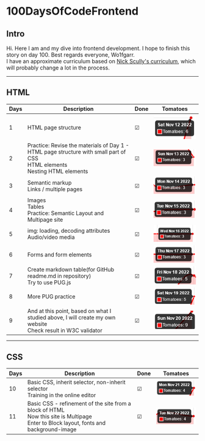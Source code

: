 # 100DaysOfCodeFrontend

## Intro

Hi. Here I am and my dive into frontend development. I hope to finish this story on day 100. Best regards everyone, Wo1fgarr.  
I have an approximate curriculum based on [Nick Scully's curriculum](https://levelup.gitconnected.com/a-100daysofcode-timeboxed-front-end-development-curriculum-cb4b6c2081c2), which will probably change a lot in the process.

---

## HTML

| Days | Description | Done | Tomatoes |
| --- | --- | --- | --- |
| 1 | HTML page structure  | &#9745; | ![Tomatoes finished](./src/img/2022-11-12.png) |
| 2 | Practice: Revise the materials of Day 1 - HTML page structure with small part of CSS<br />HTML elements<br />Nesting HTML elements | &#9745; | ![Tomatoes finished](./src/img/2022-11-13.png) |
| 3 | Semantic markup<br />Links / multiple pages | &#9745; | ![Tomatoes finished](./src/img/2022-11-14.png) |
| 4 | Images<br />Tables<br />Practice: Semantic Layout and Multipage site| &#9745; | ![Tomatoes finished](./src/img/2022-11-15.png) |
| 5 | img: loading, decoding attributes<br />Audio/video media | &#9745; | ![Tomatoes finished](./src/img/2022-11-16.png)  |
| 6 | Forms and form elements | &#9745; | ![Tomatoes finished](./src/img/2022-11-17.png) |
| 7 | Create markdown table(for GitHub readme.md in repository)<br />Try to use PUG.js | &#9745; | ![Tomatoes finished](./src/img/2022-11-18.png) |
| 8 | More PUG practice  | &#9745; | ![Tomatoes finished](./src/img/2022-11-19_notebook.png) |
| 9 | And at this point, based on what I studied above, I will create my own website<br />Check result in W3C validator  | &#9745; | ![Tomatoes finished](./src/img/2022-11-20.png) |

---

## CSS

| Days | Description | Done | Tomatoes |
| --- | --- | --- | --- |
| 10 | Basic CSS, inherit selector, non-inherit selector<br />Training in the online editor | &#9745; | ![Tomatoes finished](./src/img/2022-11-21.png) |
| 11 | Basic CSS - refinement of the site from a block of HTML<br />Now this site is Multipage<br />Enter to Block layout, fonts and background-image | &#9745; | ![Tomatoes finished](./src/img/2022-11-22.png) |
